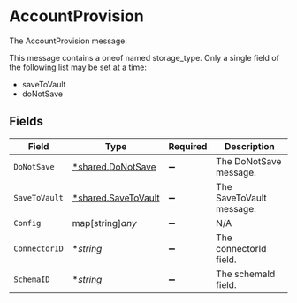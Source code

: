 # AccountProvision

The AccountProvision message.

This message contains a oneof named storage_type. Only a single field of the following list may be set at a time:
  - saveToVault
  - doNotSave



## Fields

| Field                                                            | Type                                                             | Required                                                         | Description                                                      |
| ---------------------------------------------------------------- | ---------------------------------------------------------------- | ---------------------------------------------------------------- | ---------------------------------------------------------------- |
| `DoNotSave`                                                      | [*shared.DoNotSave](../../../pkg/models/shared/donotsave.md)     | :heavy_minus_sign:                                               | The DoNotSave message.                                           |
| `SaveToVault`                                                    | [*shared.SaveToVault](../../../pkg/models/shared/savetovault.md) | :heavy_minus_sign:                                               | The SaveToVault message.                                         |
| `Config`                                                         | map[string]*any*                                                 | :heavy_minus_sign:                                               | N/A                                                              |
| `ConnectorID`                                                    | **string*                                                        | :heavy_minus_sign:                                               | The connectorId field.                                           |
| `SchemaID`                                                       | **string*                                                        | :heavy_minus_sign:                                               | The schemaId field.                                              |